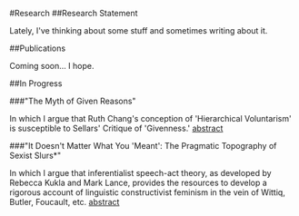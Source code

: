 #Research
##Research Statement

Lately, I've thinking about some stuff and sometimes writing about it.

##Publications

Coming soon... I hope.

##In Progress

###"The Myth of Given Reasons"

In which I argue that Ruth Chang's conception of 'Hierarchical Voluntarism' is susceptible to Sellars' Critique of 'Givenness.' [abstract](/Abstract-tmogr.pdf/)

###"It Doesn't Matter What You 'Meant': The Pragmatic Topography of Sexist Slurs*"

In which I argue that inferentialist speech-act theory, as developed by Rebecca Kukla and Mark Lance, provides the resources to develop a rigorous account of linguistic constructivist feminism in the vein of Wittiq, Butler, Foucault, etc. [abstract](/Abstract-ptss.pdf/)